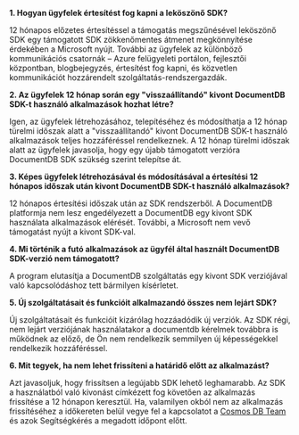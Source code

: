**1. Hogyan ügyfelek értesítést fog kapni a leköszönő SDK?**

12 hónapos előzetes értesítéssel a támogatás megszűnésével leköszönő SDK egy támogatott SDK zökkenőmentes átmenet megkönnyítése érdekében a Microsoft nyújt. További az ügyfelek az különböző kommunikációs csatornák – Azure felügyeleti portálon, fejlesztői központban, blogbejegyzés, értesítést fog kapni, és közvetlen kommunikációt hozzárendelt szolgáltatás-rendszergazdák.

**2. Az ügyfelek 12 hónap során egy "visszaállítandó" kivont DocumentDB SDK-t használó alkalmazások hozhat létre?** 

Igen, az ügyfelek létrehozásához, telepítéséhez és módosíthatja a 12 hónap türelmi időszak alatt a "visszaállítandó" kivont DocumentDB SDK-t használó alkalmazások teljes hozzáféréssel rendelkeznek. A 12 hónap türelmi időszak alatt az ügyfelek javasolja, hogy egy újabb támogatott verzióra DocumentDB SDK szükség szerint telepítse át.

**3. Képes ügyfelek létrehozásával és módosításával a értesítési 12 hónapos időszak után kivont DocumentDB SDK-t használó alkalmazások?**

12 hónapos értesítési időszak után az SDK rendszerből. A DocumentDB platformja nem lesz engedélyezett a DocumentDB egy kivont SDK használata alkalmazások elérését. További, a Microsoft nem vevő támogatást nyújt a kivont SDK-val.

**4. Mi történik a futó alkalmazások az ügyfél által használt DocumentDB SDK-verzió nem támogatott?**

A program elutasítja a DocumentDB szolgáltatás egy kivont SDK verziójával való kapcsolódáshoz tett bármilyen kísérletet. 

**5. Új szolgáltatásait és funkcióit alkalmazandó összes nem lejárt SDK?**

Új szolgáltatásait és funkcióit kizárólag hozzáadódik új verziók. Az SDK régi, nem lejárt verziójának használatakor a documentdb kérelmek továbbra is működnek az előző, de Ön nem rendelkezik semmilyen új képességekkel rendelkezik hozzáféréssel.  

**6. Mit tegyek, ha nem lehet frissíteni a határidő előtt az alkalmazást?**

Azt javasoljuk, hogy frissítsen a legújabb SDK lehető leghamarabb. Az SDK a használatból való kivonást címkézett fog követően az alkalmazás frissítése a 12 hónapon keresztül. Ha, valamilyen okból nem az alkalmazás frissítéséhez a időkereten belül vegye fel a kapcsolatot a [Cosmos DB Team](mailto:askcosmosdb@microsoft.com) és azok Segítségkérés a megadott időpont előtt.

